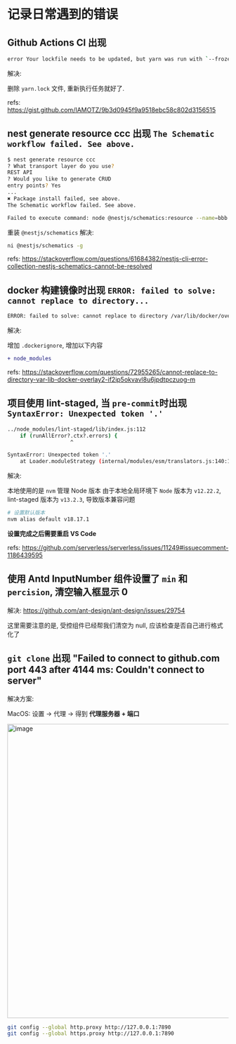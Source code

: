 # 记录日常遇到的错误

## Github Actions CI 出现

```sh
error Your lockfile needs to be updated, but yarn was run with `--frozen-lockfile`.
```

解决:

删除 `yarn.lock` 文件, 重新执行任务就好了.

refs: https://gist.github.com/IAMOTZ/9b3d0945f9a9518ebc58c802d3156515


## nest generate resource ccc 出现 `The Schematic workflow failed. See above.` 

```sh
$ nest generate resource ccc
? What transport layer do you use? 
REST API
? Would you like to generate CRUD 
entry points? Yes
...
✖ Package install failed, see above.
The Schematic workflow failed. See above.

Failed to execute command: node @nestjs/schematics:resource --name=bbb --no-dry-run --no-skip-import --language="ts" --source-root="src" --spec --no-flat --spec-file-suffix="spec"
```

重装 `@nestjs/schematics` 解决:

```sh
ni @nestjs/schematics -g
```

refs: https://stackoverflow.com/questions/61684382/nestjs-cli-error-collection-nestjs-schematics-cannot-be-resolved

## docker 构建镜像时出现 `ERROR: failed to solve: cannot replace to directory...`

```sh
ERROR: failed to solve: cannot replace to directory /var/lib/docker/overlay2/vp4s5cq1x5q54a59jjruvpu27/merged/app/node_modules/@eslint/e
```

解决:

增加 `.dockerignore`, 增加以下内容

```diff
+ node_modules
```

refs: https://stackoverflow.com/questions/72955265/cannot-replace-to-directory-var-lib-docker-overlay2-if2ip5okvavl8u6jpdtpczuog-m

## 项目使用 lint-staged, 当 `pre-commit`时出现 `SyntaxError: Unexpected token '.'`

```sh
../node_modules/lint-staged/lib/index.js:112
    if (runAllError?.ctx?.errors) {
                    ^

SyntaxError: Unexpected token '.'
    at Loader.moduleStrategy (internal/modules/esm/translators.js:140:18)
```

解决:

本地使用的是 `nvm` 管理 Node 版本 由于本地全局环境下 `Node` 版本为 `v12.22.2`, lint-staged 版本为 `v13.2.3`, 导致版本兼容问题

```sh
# 设置默认版本
nvm alias default v18.17.1
```

**设置完成之后需要重启 VS Code**

refs: https://github.com/serverless/serverless/issues/11249#issuecomment-1186439595

## 使用 Antd InputNumber 组件设置了 `min` 和 `percision`, 清空输入框显示 0

解决: https://github.com/ant-design/ant-design/issues/29754

这里需要注意的是, 受控组件已经帮我们清空为 null, 应该检查是否自己进行格式化了

## `git clone` 出现 "Failed to connect to github.com port 443 after 4144 ms: Couldn't connect to server"

解决方案:

MacOS: 设置 -> 代理 -> 得到 **代理服务器 + 端口**

<img width="670" alt="image" src="https://github.com/MrZhouZh/issues/assets/24643748/9cff85e5-71ed-4d57-84ca-6136b6a40275">

```sh
git config --global http.proxy http://127.0.0.1:7890
git config --global https.proxy http://127.0.0.1:7890
```
